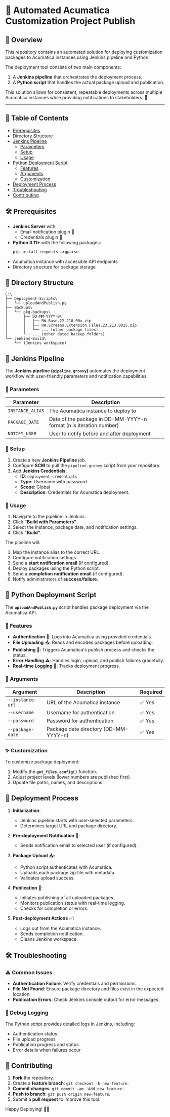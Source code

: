 # 📌 Automated Acumatica Customization Project Publish

## 📜 Overview
This repository contains an automated solution for deploying customization packages to Acumatica instances using Jenkins pipeline and Python.

The deployment tool consists of two main components:
1. A **Jenkins pipeline** that orchestrates the deployment process.
2. A **Python script** that handles the actual package upload and publication.

This solution allows for consistent, repeatable deployments across multiple Acumatica instances while providing notifications to stakeholders. 🚀

---

## 📂 Table of Contents

- [Prerequisites](#🛠-Prerequisites)
- [Directory Structure](#directory-structure)
- [Jenkins Pipeline](#jenkins-pipeline)
  - [Parameters](#parameters)
  - [Setup](#setup)
  - [Usage](#usage)
- [Python Deployment Script](#python-deployment-script)
  - [Features](#features)
  - [Arguments](#arguments)
  - [Customization](#customization)
- [Deployment Process](#deployment-process)
- [Troubleshooting](#troubleshooting)
- [Contributing](#contributing)

## 🛠 Prerequisites

- **Jenkins Server** with:
  - Email notification plugin 📧
  - Credentials plugin 🔑
- **Python 3.11+** with the following packages:
  ```sh
  pip install requests argparse
  ```
- Acumatica instance with accessible API endpoints
- Directory structure for package storage

## 📂 Directory Structure

```
C:\
├── Deployment-Scripts\
│   └── uploadAndPublish.py
├── Backups\
│   └── pkg-backups\
│       ├── DD-MM-YYYY-0\
│       │   ├── RW.Base.22.210.00x.zip
│       │   ├── RW.Screens.Extension.Files.23.213.0015.zip
│       │   └── ... (other package files)
│       └── ... (other dated backup folders)
└── Jenkins-Build\
    └── (Jenkins workspace)
```

## 🚀 Jenkins Pipeline

The **Jenkins pipeline (`pipeline.groovy`)** automates the deployment workflow with user-friendly parameters and notification capabilities.

### 🔹 Parameters

| Parameter       | Description |
|----------------|-------------|
| `INSTANCE_ALIAS` | The Acumatica instance to deploy to |
| `PACKAGE_DATE`  | Date of the package in DD-MM-YYYY-n format (n is iteration number) |
| `NOTIFY_USER`   | User to notify before and after deployment |

### 🔧 Setup

1. Create a new **Jenkins Pipeline** job.
2. Configure **SCM** to pull the `pipeline.groovy` script from your repository.
3. Add **Jenkins Credentials**:
   - **ID**: `deployment-credentials`
   - **Type**: Username with password
   - **Scope**: Global
   - **Description**: Credentials for Acumatica deployment.

### 📌 Usage

1. Navigate to the pipeline in Jenkins.
2. Click **"Build with Parameters"**.
3. Select the instance, package date, and notification settings.
4. Click **"Build"**.

The pipeline will:
1. Map the instance alias to the correct URL.
2. Configure notification settings.
3. Send a **start notification email** (if configured).
4. Deploy packages using the Python script.
5. Send a **completion notification email** (if configured).
6. Notify administrators of **success/failure**.

## 🐍 Python Deployment Script

The **`uploadAndPublish.py`** script handles package deployment via the Acumatica API.

### 🔹 Features

- **Authentication** 🔐: Logs into Acumatica using provided credentials.
- **File Uploading** 📤: Reads and encodes packages before uploading.
- **Publishing** 🚀: Triggers Acumatica's publish process and checks the status.
- **Error Handling** ⚠️: Handles login, upload, and publish failures gracefully.
- **Real-time Logging** 📜: Tracks deployment progress.

### 📌 Arguments

| Argument          | Description | Required |
|------------------|-------------|----------|
| `--instance-url` | URL of the Acumatica instance | ✅ Yes |
| `--username`     | Username for authentication | ✅ Yes |
| `--password`     | Password for authentication | ✅ Yes |
| `--package-date` | Package date directory (DD-MM-YYYY-n) | ✅ Yes |

### ✨ Customization

To customize package deployment:
1. Modify the **`get_files_config()`** function.
2. Adjust project levels (lower numbers are published first).
3. Update file paths, names, and descriptions.

## 🔄 Deployment Process

1. **Initialization**:
   - Jenkins pipeline starts with user-selected parameters.
   - Determines target URL and package directory.

2. **Pre-deployment Notification** 📩:
   - Sends notification email to selected user (if configured).

3. **Package Upload** 📤:
   - Python script authenticates with Acumatica.
   - Uploads each package zip file with metadata.
   - Validates upload success.

4. **Publication** 🚀:
   - Initiates publishing of all uploaded packages.
   - Monitors publication status with real-time logging.
   - Checks for completion or errors.

5. **Post-deployment Actions** ✅:
   - Logs out from the Acumatica instance.
   - Sends completion notification.
   - Cleans Jenkins workspace.

## 🛠 Troubleshooting

### ⚠️ Common Issues

- **Authentication Failure**: Verify credentials and permissions.
- **File Not Found**: Ensure package directory and files exist in the expected location.
- **Publication Errors**: Check Jenkins console output for error messages.

### 📜 Debug Logging

The Python script provides detailed logs in Jenkins, including:
- Authentication status
- File upload progress
- Publication progress and status
- Error details when failures occur

## 🤝 Contributing

1. **Fork** the repository.
2. Create a **feature branch**: `git checkout -b new-feature`.
3. **Commit changes**: `git commit -am 'Add new feature'`.
4. **Push to branch**: `git push origin new-feature`.
5. Submit a **pull request** to improve this tool.

Happy Deploying! 🚀🔥

